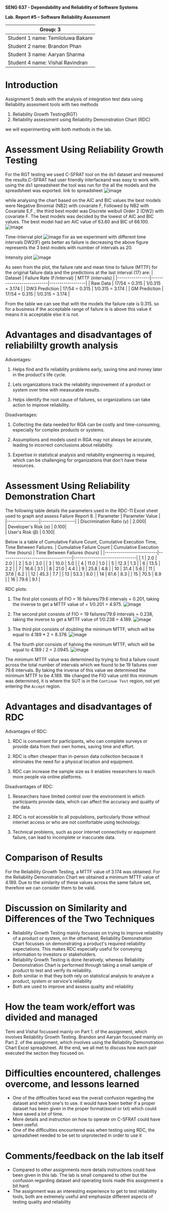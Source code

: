 ****SENG 637 - Dependability and Reliability of Software Systems****

**Lab. Report \#5 – Software Reliability Assessment**

| Group:  3    |
|-----------------|
| Student 1 name:    Temiloluwa Bakare            |   
| Student 2 name:    Brandon Phan          |   
| Student 3 name:    Aaryan Sharma           |   
| Student 4 name:    Vishal Ravindran            | 

# Introduction
Assignment 5 deals with the analysis of integration test data using Reliability assesment tools with two methods
1. Reliability Growth Testing(RGT)
2. Reliability assessment using Reliability Demonstration Chart (RDC)

we will experimenting with both methods in the lab.

# 

# Assessment Using Reliability Growth Testing 
For the RGT testing we used C-SFRAT tool on the ds1 dataset and measured the results.C-SFRAT had user friendly interfaceand was easy to work with. using the ds1 spreadsheet the tool was run for the all the models and the spreadsheet was exported. link to spreadsheet<insert link>
  ![image](https://user-images.githubusercontent.com/104803633/228938741-2bb4a199-6035-4508-b677-6f4f28a567c1.png)

  

 while analysing the chart based on the AIC and BIC values the best models were Negative Binomial (NB2) with covariate F, Followed by NB2 with Covariate E,F , the third best model was Discrete weibull Order 2 (DW2) with covariate F. The best models was decided by the lowest of AIC and BIC values.
The best model had am AIC value of 63.60 and BIC of 66.100.
 ![image](https://user-images.githubusercontent.com/104803633/228938027-58a58c69-66c8-49ed-89da-06af4c288d27.png)
  
 Time-Interval plot
  ![image](https://user-images.githubusercontent.com/104803633/228941895-1ad21e27-e98c-43cd-b136-bf1ae156aa89.png)
For as we experiment with different time intervals DW2(F) gets better as failure is decreasing the above figure represents the 3 best models with nuimber of intervals as 20.
  
  Intensity plot
  ![image](https://user-images.githubusercontent.com/104803633/228958170-beee9cf0-2e67-4776-8120-cd26f199b125.png)
  
  
  As seen from the plot, the failure rate and mean time to failure (MTTF) for the original failure data and the predictions at the last interval (17) are:
  | Dataset        | Failure Rate (F/Interval) | MTTF (intervals) |
|----------------|---------------------------|------------------|
| Raw Data       | 17/54 = 0.315             | 1/0.315 = 3.174  |
| DW3 Prediction | 17/54 = 0.315             | 1/0.315 = 3.174  |
| GM Prediction  | 17/54 = 0.315             | 1/0.315 = 3.174  |

 From the table we can see that with the models the failure rate is 0.315. so for a business if the acceptable range of failure is is above this value it means  it is acceptable else it is not.
  
# Advantages and disadvantages of reliabililty growth analysis
  
Advantages:

1. Helps find and fix reliability problems early, saving time and money later in the product's life cycle.
  
2. Lets organizations track the reliability improvement of a product or system over time with measurable results.
  
3. Helps identify the root cause of failures, so organizations can take action to improve reliability.

Disadvantages:

1. Collecting the data needed for RGA can be costly and time-consuming, especially for complex products or systems.
  
2. Assumptions and models used in RGA may not always be accurate, leading to incorrect conclusions about reliability.
  
3. Expertise in statistical analysis and reliability engineering is required, which can be challenging for organizations that don't have these resources.
  

# Assessment Using Reliability Demonstration Chart 
  The following table details the parameters used in the RDC-11 Excel sheet used to graph and assess Failure Report 8.
| Parameter      | Parameter Value |
|----------------|-----------------|
| Discrimination Ratio (γ) | 2.000|          
| Developer's Risk (α) | 0.100|            
| User's Risk (β) | 0.100|           

  Below is a table of Cumulative Failure Count, Cumulative Execution Time, Time Between Failures.
| Cumulative Failure Count | Cumulative Execution Time (hours) | Time Between Failures (hours) |
|--------------------------|-----------------------------------|-------------------------------|
| 1  | 2.0 | 2.0   |
| 2  | 5.0 | 3.0   |
| 3  | 10.0 | 5.0  |
| 4  | 11.0 | 1.0  | 
| 5  | 12.3 | 1.3  |
| 6  | 13.5 | 2.2  |
| 7  | 16.6 | 3.1  |
| 8  | 21.0 | 4.4  |
| 9  | 25.8 | 4.8  |
| 10  | 31.4 | 5.6 |
| 11  | 37.6 | 6.2 |
| 12  | 45.3 | 7.7 |
| 13  | 53.3 | 8.0 |
| 14  | 61.6 | 8.3 |
| 15  | 70.5 | 8.9 |
| 16  | 79.6 | 9.1 |
  
 RDC plots:
  
 1. The first plot consists of FIO = 16 failures/79.6 intervals = 0.201, taking the inverse to get a MTTF value of = 1/0.201 = 4.975.
  ![image](https://user-images.githubusercontent.com/104797814/230473183-fdd71270-38fd-48ae-91a4-3d4e929522d6.png)
  
  2. The second plot consists of FIO = 19 failures/79.6 intervals = 0.238, taking the inverse to get a MTTF value of 1/0.238 = 4.189.
  ![image](https://user-images.githubusercontent.com/104797814/230474252-3741a663-25e0-4a55-a62a-2579e692573c.png)

  3. The third plot consists of doubling the minimum MTTF, which will be equal to 4.189 * 2 = 8.378.
  ![image](https://user-images.githubusercontent.com/104797814/230474901-f0819cad-38b5-4f59-9e86-899bab210862.png)

  4. The fourth plot consists of halving the minimum MTTF, which will be equal to 4.189 / 2 = 2.0945.
  ![image](https://user-images.githubusercontent.com/104797814/230475275-0399726d-30d4-4d84-84e0-d88d2253a82a.png)
 
  The minimum MTTF value was determined by trying to find a failure count across the total number of intervals which we found to be 19 failures over 79.6 intervals. By taking the inverse of this value we determined the minimum MTTF to be 4.189. We changed the FIO value until this minimum was determined, it is where the SUT is in the `Continue Test` region, not yet entering the `Accept` region.
# 

# Advantages and disadvantages of RDC

Advantages of RDC:

1. RDC is convenient for participants, who can complete surveys or provide data from their own homes, saving time and effort.

2. RDC is often cheaper than in-person data collection because it eliminates the need for a physical location and equipment.

3. RDC can increase the sample size as it enables researchers to reach more people via online platforms.

Disadvantages of RDC:

1. Researchers have limited control over the environment in which participants provide data, which can affect the accuracy and quality of the data.

2. RDC is not accessible to all populations, particularly those without internet access or who are not comfortable using technology.

3. Technical problems, such as poor internet connectivity or equipment failure, can lead to incomplete or inaccurate data.
  

# Comparison of Results
  For the Reliability Growth Testing, a MTTF value of 3.174 was obtained. For the Reliability Demonstration Chart we obtained a minimum MTTF value of 4.189. Due to the similarity of these values across the same failure set, therefore we can consider them to be valid. 
  

# Discussion on Similarity and Differences of the Two Techniques
  - Reliability Growth Testing mainly focusses on trying to improve reliability of a product or system, on the otherhand, Reliability Demonstration Chart focusses on demonstrating a product's required reliability expectations. This makes RDC especially useful for conveying information to investors or stakeholders.
  - Reliability Growth Testing is done iteratively, whereas Reliability Demonstration Chart is performed through taking a small sample of product to test and verify its reliability.
  - Both similiar in that they both rely on statistical analysis to analyze a product, system or service's reliability
  - Both are used to improve and assess quality and reliability
  

# How the team work/effort was divided and managed
  Temi and Vishal focussed mainly on Part 1. of the assignment, which involves Reliability Growth Testing.
  Brandon and Aaryan focussed mainly on Part 2. of the assignment, which involves using the Reliability Demonstration Chart Excel spreadsheet. At the end, we all met to discuss how each pair executed the section they focused on.

# 

# Difficulties encountered, challenges overcome, and lessons learned
  - One of the difficulties faced was the overall confusion regarding the dataset and which one's to use. it would have been better if a proper dataset has been given in the proper format(excel or txt) which could have saved a lot of time.
  - More details and instruction on how to operate on C-SFRAT could have been useful.
  - One of the difficulties encountered was when testing using RDC, the spreadsheet needed to be set to unprotected in order to use it

# Comments/feedback on the lab itself
  - Compared to other assignments more details instructions could have been given in this lab. The lab is small compared to other but the confusion regarding dataset and operating tools made this assignment a bit hard.
  - The assignment was an interesting experience to get to test reliability tools, both are extremely useful and emphasize different aspects of testing quality and reliability
